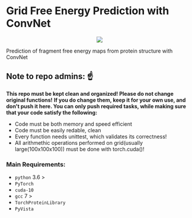 
# Grid Free Energy Prediction with ConvNet 

<p align="center">
  <img src="figs/1ycr_orig.gif">
</p>

Prediction of fragment free energy maps from protein structure with ConvNet

## Note to repo admins: :point_up: 

__This repo must be kept clean and organized! Please do not change original functions!__
__If you do change them, keep it for your own use, and don't push it here.  You can__
__only push required tasks, while making sure that your code satisfy the following:__

* Code must be both memory and speed efficient 
* Code must be easily redable, clean
* Every function needs unittest, which validates its correctness!
* All arithmethic operations performed on grid(usually large(100x100x100))
  must be done with torch.cuda()! 


### Main Requirements:
- `python`  3.6 >
- `PyTorch` 
- `cuda-10` 
- `gcc` 7 >  
- `TorchProteinLibrary`
- `PyVista` 


